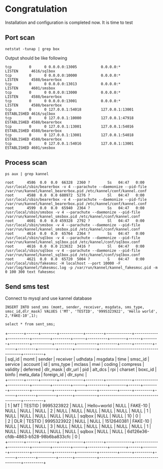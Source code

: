 # Congratulation
Installation and configuration is completed now. It is time to test

## Port scan
`netstat -tunap | grep box`

Output should be like following
```
tcp        0      0 0.0.0.0:13005           0.0.0.0:*               LISTEN      4616/sqlbox     
tcp        0      0 0.0.0.0:10000           0.0.0.0:*               LISTEN      4588/bearerbox
tcp        0      0 0.0.0.0:13013           0.0.0.0:*               LISTEN      4601/smsbox
tcp        0      0 0.0.0.0:13000           0.0.0.0:*               LISTEN      4588/bearerbox
tcp        0      0 0.0.0.0:13001           0.0.0.0:*               LISTEN      4588/bearerbox
tcp        0      0 127.0.0.1:54018         127.0.0.1:13001         ESTABLISHED 4616/sqlbox
tcp        0      0 127.0.0.1:10000         127.0.0.1:47918         ESTABLISHED 4588/bearerbox
tcp        0      0 127.0.0.1:13001         127.0.0.1:54016         ESTABLISHED 4588/bearerbox
tcp        0      0 127.0.0.1:13001         127.0.0.1:54018         ESTABLISHED 4588/bearerbox
tcp        0      0 127.0.0.1:54016         127.0.0.1:13001         ESTABLISHED 4601/smsbox
```

## Process scan
`ps aux | grep kannel`
```
root      4586  0.0  0.0  66328  2360 ?        Ss   04:47   0:00 /usr/local/sbin/bearerbox -v 4 --parachute --daemonize --pid-file /var/run/kannel/kannel_bearerbox.pid /etc/kannel/conf/kannel.conf
root      4588  0.0  0.0 680972  5276 ?        Sl   04:47   0:00 /usr/local/sbin/bearerbox -v 4 --parachute --daemonize --pid-file /var/run/kannel/kannel_bearerbox.pid /etc/kannel/conf/kannel.conf
root      4599  0.0  0.0  65940  2364 ?        Ss   04:47   0:00 /usr/local/sbin/smsbox -v 4 --parachute --daemonize --pid-file /var/run/kannel/kannel_smsbox.pid /etc/kannel/conf/kannel.conf
root      4601  0.0  0.0 459328  2792 ?        Sl   04:47   0:00 /usr/local/sbin/smsbox -v 4 --parachute --daemonize --pid-file /var/run/kannel/kannel_smsbox.pid /etc/kannel/conf/kannel.conf
root      4614  0.0  0.0  65764  2364 ?        Ss   04:47   0:00 /usr/local/sbin/sqlbox -v 4 --parachute --daemonize --pid-file /var/run/kannel/kannel_sqlbox.pid /etc/kannel/conf/sqlbox.conf
root      4616  0.0  0.0 213632  3416 ?        Sl   04:47   0:00 /usr/local/sbin/sqlbox -v 4 --parachute --daemonize --pid-file /var/run/kannel/kannel_sqlbox.pid /etc/kannel/conf/sqlbox.conf
root      4621  0.0  0.0  65720  5004 ?        S    04:47   0:00 /usr/local/sbin/fakesmsc -H localhost --port 10000 -F /var/log/kannel/fakesmsc.log -p /var/run/kannel/kannel_fakesmsc.pid -m 0 100 300 text fakesmsc
```

## Send sms test
Connect to mysql and use kannel database

`INSERT INTO send_sms (momt, sender, receiver, msgdata, sms_type, smsc_id,dlr_mask) VALUES ('MT', 'TESTID', '9995323922', 'Hello world', 2,'FAKE-10',1);`

`select * from sent_sms;`

+--------+------+--------+------------+---------+-------------+------------+-----------+---------+---------+------+----------+--------+------+--------+----------+----------+----------+----------+---------+------+---------+------+---------+---------+-------+-----------+--------------------------------------+----------+<br/>
| sql_id | momt | sender | receiver   | udhdata | msgdata     | time       | smsc_id   | service | account | id   | sms_type | mclass | mwi  | coding | compress | validity | deferred | dlr_mask | dlr_url | pid  | alt_dcs | rpi  | charset | boxc_id | binfo | meta_data | foreign_id                           | dlr_sync |<br/>
+--------+------+--------+------------+---------+-------------+------------+-----------+---------+---------+------+----------+--------+------+--------+----------+----------+----------+----------+---------+------+---------+------+---------+---------+-------+-----------+--------------------------------------+----------+<br/>
|     1  | MT   | TESTID | 9995323922 | NULL    | Hello+world |       NULL | FAKE-10   | NULL    | NULL    | NULL |        2 |   NULL | NULL |   NULL |     NULL |     NULL |     NULL |        1 | NULL    | NULL |    NULL | NULL | NULL    | sqlbox  | NULL  | NULL      | 10                                   |        0 |<br/>
|     2  | DLR  | TESTID | 9995323922 | NULL    | NULL        | 1512640381 | FAKE-10   | NULL    | NULL    | NULL |        3 |   NULL | NULL |   NULL |     NULL |     NULL |     NULL |        1 | NULL    | NULL |    NULL | NULL | NULL    | sqlbox  | NULL  | NULL      | 6d126e36-cfdb-4863-b528-98b6ba833cfc |        0 |<br/>
+--------+------+--------+------------+---------+-------------+------------+-----------+---------+---------+------+----------+--------+------+--------+----------+----------+----------+----------+---------+------+---------+------+---------+---------+-------+-----------+--------------------------------------+----------+<br/>
